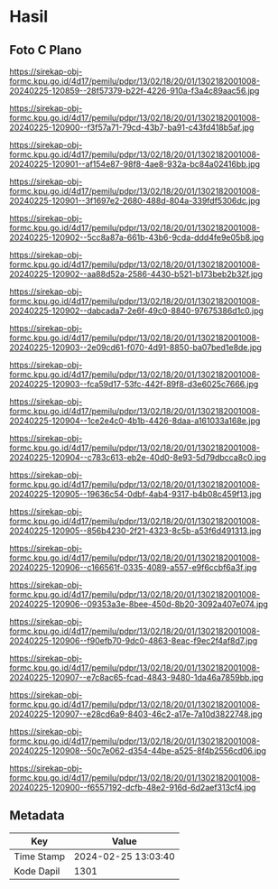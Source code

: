# Hasil

## Foto C Plano

https://sirekap-obj-formc.kpu.go.id/4d17/pemilu/pdpr/13/02/18/20/01/1302182001008-20240225-120859--28f57379-b22f-4226-910a-f3a4c89aac56.jpg

https://sirekap-obj-formc.kpu.go.id/4d17/pemilu/pdpr/13/02/18/20/01/1302182001008-20240225-120900--f3f57a71-79cd-43b7-ba91-c43fd418b5af.jpg

https://sirekap-obj-formc.kpu.go.id/4d17/pemilu/pdpr/13/02/18/20/01/1302182001008-20240225-120901--af154e87-98f8-4ae8-932a-bc84a02416bb.jpg

https://sirekap-obj-formc.kpu.go.id/4d17/pemilu/pdpr/13/02/18/20/01/1302182001008-20240225-120901--3f1697e2-2680-488d-804a-339fdf5306dc.jpg

https://sirekap-obj-formc.kpu.go.id/4d17/pemilu/pdpr/13/02/18/20/01/1302182001008-20240225-120902--5cc8a87a-661b-43b6-9cda-ddd4fe9e05b8.jpg

https://sirekap-obj-formc.kpu.go.id/4d17/pemilu/pdpr/13/02/18/20/01/1302182001008-20240225-120902--aa88d52a-2586-4430-b521-b173beb2b32f.jpg

https://sirekap-obj-formc.kpu.go.id/4d17/pemilu/pdpr/13/02/18/20/01/1302182001008-20240225-120902--dabcada7-2e6f-49c0-8840-97675386d1c0.jpg

https://sirekap-obj-formc.kpu.go.id/4d17/pemilu/pdpr/13/02/18/20/01/1302182001008-20240225-120903--2e09cd61-f070-4d91-8850-ba07bed1e8de.jpg

https://sirekap-obj-formc.kpu.go.id/4d17/pemilu/pdpr/13/02/18/20/01/1302182001008-20240225-120903--fca59d17-53fc-442f-89f8-d3e6025c7666.jpg

https://sirekap-obj-formc.kpu.go.id/4d17/pemilu/pdpr/13/02/18/20/01/1302182001008-20240225-120904--1ce2e4c0-4b1b-4426-8daa-a161033a168e.jpg

https://sirekap-obj-formc.kpu.go.id/4d17/pemilu/pdpr/13/02/18/20/01/1302182001008-20240225-120904--c783c613-eb2e-40d0-8e93-5d79dbcca8c0.jpg

https://sirekap-obj-formc.kpu.go.id/4d17/pemilu/pdpr/13/02/18/20/01/1302182001008-20240225-120905--19636c54-0dbf-4ab4-9317-b4b08c459f13.jpg

https://sirekap-obj-formc.kpu.go.id/4d17/pemilu/pdpr/13/02/18/20/01/1302182001008-20240225-120905--856b4230-2f21-4323-8c5b-a53f6d491313.jpg

https://sirekap-obj-formc.kpu.go.id/4d17/pemilu/pdpr/13/02/18/20/01/1302182001008-20240225-120906--c166561f-0335-4089-a557-e9f6ccbf6a3f.jpg

https://sirekap-obj-formc.kpu.go.id/4d17/pemilu/pdpr/13/02/18/20/01/1302182001008-20240225-120906--09353a3e-8bee-450d-8b20-3092a407e074.jpg

https://sirekap-obj-formc.kpu.go.id/4d17/pemilu/pdpr/13/02/18/20/01/1302182001008-20240225-120906--f90efb70-9dc0-4863-8eac-f9ec2f4af8d7.jpg

https://sirekap-obj-formc.kpu.go.id/4d17/pemilu/pdpr/13/02/18/20/01/1302182001008-20240225-120907--e7c8ac65-fcad-4843-9480-1da46a7859bb.jpg

https://sirekap-obj-formc.kpu.go.id/4d17/pemilu/pdpr/13/02/18/20/01/1302182001008-20240225-120907--e28cd6a9-8403-46c2-a17e-7a10d3822748.jpg

https://sirekap-obj-formc.kpu.go.id/4d17/pemilu/pdpr/13/02/18/20/01/1302182001008-20240225-120908--50c7e062-d354-44be-a525-8f4b2556cd06.jpg

https://sirekap-obj-formc.kpu.go.id/4d17/pemilu/pdpr/13/02/18/20/01/1302182001008-20240225-120900--f6557192-dcfb-48e2-916d-6d2aef313cf4.jpg


## Metadata

| Key        | Value               |
| ---------- | ------------------- |
| Time Stamp | 2024-02-25 13:03:40 |
| Kode Dapil | 1301                |




